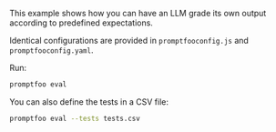 This example shows how you can have an LLM grade its own output according to predefined expectations.

Identical configurations are provided in `promptfooconfig.js` and `promptfooconfig.yaml`.

Run:

```sh
promptfoo eval
```

You can also define the tests in a CSV file:

```sh
promptfoo eval --tests tests.csv
```
